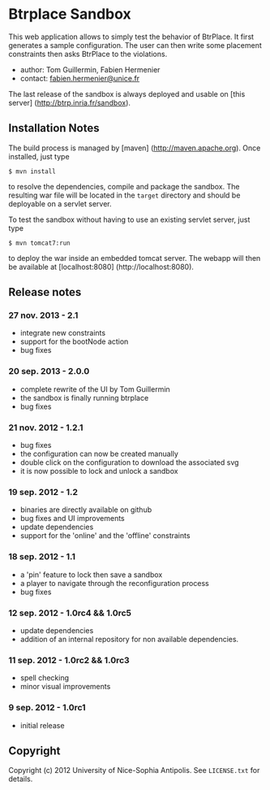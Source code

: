 Btrplace Sandbox
===============================

This web application allows to simply test the behavior of BtrPlace.
It first generates a sample configuration. The user can then write
some placement constraints then asks BtrPlace to the violations.

- author: Tom Guillermin, Fabien Hermenier
- contact: fabien.hermenier@unice.fr

The last release of the sandbox is always deployed and usable on [this server] (http://btrp.inria.fr/sandbox).

Installation Notes
-------------------------------

The build process is managed by [maven] (http://maven.apache.org). Once installed, just type

    $ mvn install

to resolve the dependencies, compile and package the sandbox.
The resulting war file will be located in the `target` directory and should be deployable
on a servlet server.

To test the sandbox without having to use an existing servlet server, just type

    $ mvn tomcat7:run

to deploy the war inside an embedded tomcat server.
The webapp will then be available at [localhost:8080] (http://localhost:8080).

Release notes
-------------------------------
### 27 nov. 2013 - 2.1 ###
- integrate new constraints
- support for the bootNode action
- bug fixes

### 20 sep. 2013 - 2.0.0 ###
- complete rewrite of the UI by Tom Guillermin
- the sandbox is finally running btrplace
- bug fixes

### 21 nov. 2012 - 1.2.1 ###
- bug fixes
- the configuration can now be created manually
- double click on the configuration to download the associated svg
- it is now possible to lock and unlock a sandbox

### 19 sep. 2012 - 1.2 ###
- binaries are directly available on github
- bug fixes and UI improvements
- update dependencies
- support for the 'online' and the 'offline' constraints

### 18 sep. 2012 - 1.1 ###
- a 'pin' feature to lock then save a sandbox
- a player to navigate through the reconfiguration process
- bug fixes

### 12 sep. 2012 - 1.0rc4 && 1.0rc5 ###
- update dependencies
- addition of an internal repository for non available dependencies.

### 11 sep. 2012 - 1.0rc2 && 1.0rc3 ###
- spell checking
- minor visual improvements

### 9 sep. 2012 - 1.0rc1 ###
- initial release

Copyright
-------------------------------
Copyright (c) 2012 University of Nice-Sophia Antipolis. See `LICENSE.txt` for details.
